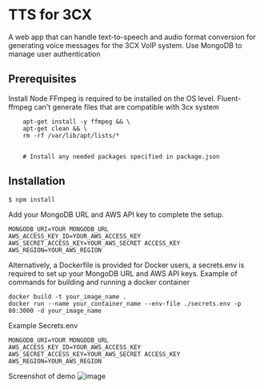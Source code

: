 # TTS for 3CX

A web app that can handle text-to-speech and audio format conversion for generating voice messages for the 3CX VoIP system.
Use MongoDB to manage user authentication
## Prerequisites


Install Node
FFmpeg is required to be installed on the OS level. Fluent-ffmpeg can't generate files that are compatible with 3cx system

``` apt-get update && \
    apt-get install -y ffmpeg && \
    apt-get clean && \
    rm -rf /var/lib/apt/lists/*


    # Install any needed packages specified in package.json

```
## Installation

```
$ npm install
```
Add your MongoDB URL and AWS API key to complete the setup.
```
MONGODB_URI=YOUR MONGODB_URL
AWS_ACCESS_KEY_ID=YOUR_AWS_ACCESS_KEY
AWS_SECRET_ACCESS_KEY=YOUR_AWS_SECRET ACCESS_KEY
AWS_REGION=YOUR_AWS_REGION
```

Alternatively, a Dockerfile is provided for Docker users, a secrets.env is required to set up your MongoDB URL and AWS API keys.
Example of commands for building and running a docker container
```
docker build -t your_image_name .
docker run --name your_container_name --env-file ./secrets.env -p 80:3000 -d your_image_name
```
Example Secrets.env
```
MONGODB_URI=YOUR MONGODB_URL
AWS_ACCESS_KEY_ID=YOUR_AWS_ACCESS_KEY
AWS_SECRET_ACCESS_KEY=YOUR_AWS_SECRET ACCESS_KEY
AWS_REGION=YOUR_AWS_REGION
```
Screenshot of demo
![image](https://github.com/JeremyWeiZ/AWSPolly-3CX-VoIP-TTS/assets/151583068/c96f61a9-20a4-4343-b1da-8568c631ccf5)





